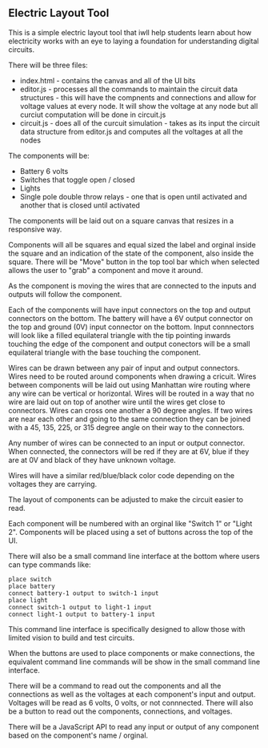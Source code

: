 
Electric Layout Tool
--------------------

This is a simple electric layout tool that iwll help students learn about
how electricity works with an eye to laying a foundation for understanding digital circuits.

There will be three files:

* index.html - contains the canvas and all of the UI bits
* editor.js - processes all the commands to maintain the circuit data structures - this will
have the compnents and connections and allow for voltage values at every node.  It will show the voltage
at any node but all curciut computation will be done in circuit.js
* circuit.js - does all of the curcuit simulation - takes as its input the circuit data structure
from editor.js and computes all the voltages at all the nodes

The components will be:

* Battery 6 volts
* Switches that toggle open / closed
* Lights
* Single pole double throw relays - one that is open until activated and another that is closed until activated

The components will be laid out on a square canvas that resizes in a responsive way.

Components will all be squares and equal sized the label and orginal inside the square and
an indication of the state of the component, also inside the square.  There will be "Move" button
in the top tool bar which when selected allows the user to "grab" a component and move it around.

As the component is moving the wires that are connected to the inputs and outputs will follow the
component.

Each of the components will have input connectors on the top and output
connectors on the bottom.  The battery will have a 6V output
connector on the top and ground (0V) input connector on the bottom. Input connnectors will look
like a filled equilateral triangle with the tip pointing inwards touching the edge of the component and output conectors will be a small equilateral triangle with the base touching the component.

Wires can be drawn between any pair of input and output connectors.
Wires need to be routed around components when drawing a cricuit.
Wires between components will be laid out using Manhattan wire routing where any wire can be
vertical or horizontal.  Wires will be routed in a way that no wire
are laid out on top of another wire until the wires get close to connectors.  Wires can cross one another a 90 degree angles.
If two wires are near each other and going to the same connection they can be joined with a 45, 135, 225, or 315 degree angle on their way to the connectors.

Any number of wires can be connected to an input or output connector.
When connected, the connectors will be red if they are at 6V, blue if they are
at 0V and black of they have unknown voltage.

Wires will have a similar red/blue/black color code depending on the voltages they
are carrying.

The layout of components can be adjusted to make the circuit easier to read.

Each component will be numbered with an orginal like "Switch 1" or "Light 2".  Components
will be placed using a set of buttons across the top of the UI.

There will also be a small command line interface at the bottom where users can type commands like:

    place switch
    place battery
    connect battery-1 output to switch-1 input
    place light
    connect switch-1 output to light-1 input
    connect light-1 output to battery-1 input

This command line interface is specifically designed to allow those with limited vision to build
and test circuits.

When the buttons are used to place components or make connections, the equivalent command line commands
will be show in the small command line interface.

There will be a command to read out the components and all the connections as well as the
voltages at each component's input and output.  Voltages will be read as 6 volts,
0 volts, or not connnected.  There will also be a button to read out the components, connections,
and voltages.

There will be a JavaScript API to read any input or output of any component based on
the component's name / orginal.


